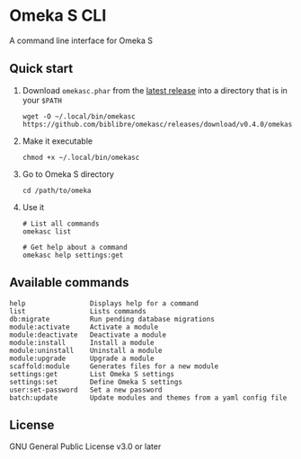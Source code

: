 # Omeka S CLI

A command line interface for Omeka S

## Quick start

1. Download `omekasc.phar` from the
   [latest release](https://github.com/biblibre/omekasc/releases/latest)
   into a directory that is in your `$PATH`

   ```
   wget -O ~/.local/bin/omekasc https://github.com/biblibre/omekasc/releases/download/v0.4.0/omekasc.phar
   ```

2. Make it executable

   ```
   chmod +x ~/.local/bin/omekasc
   ```

3. Go to Omeka S directory

   ```
   cd /path/to/omeka
   ```

4. Use it

   ```
   # List all commands
   omekasc list

   # Get help about a command
   omekasc help settings:get
   ```

## Available commands

```
help                Displays help for a command
list                Lists commands
db:migrate          Run pending database migrations
module:activate     Activate a module
module:deactivate   Deactivate a module
module:install      Install a module
module:uninstall    Uninstall a module
module:upgrade      Upgrade a module
scaffold:module     Generates files for a new module
settings:get        List Omeka S settings
settings:set        Define Omeka S settings
user:set-password   Set a new password
batch:update        Update modules and themes from a yaml config file
```

## License

GNU General Public License v3.0 or later
